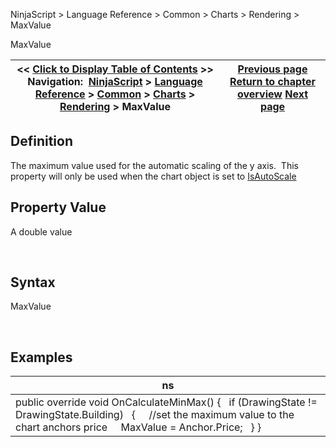 ﻿


NinjaScript \> Language Reference \> Common \> Charts \> Rendering \> MaxValue






















MaxValue







| \<\< [Click to Display Table of Contents](maxvalue.md) \>\> **Navigation:**     [NinjaScript](ninjascript-1.md) \> [Language Reference](language_reference_wip-1.md) \> [Common](common-1.md) \> [Charts](chart-1.md) \> [Rendering](rendering-1.md) \> MaxValue | [Previous page](isvisibleonchart-1.md) [Return to chapter overview](rendering-1.md) [Next page](minvalue-1.md) |
| --- | --- |











## Definition


The maximum value used for the automatic scaling of the y axis.  This property will only be used when the chart object is set to [IsAutoScale](isautoscale-1.md)


## 


## Property Value


A double value


 


## Syntax


MaxValue


 


## Examples




| ns |
| --- |
| public override void OnCalculateMinMax() {    if (DrawingState !\= DrawingState.Building)    {      //set the maximum value to the chart anchors price      MaxValue \= Anchor.Price;    } } |









